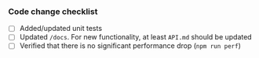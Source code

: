 <!--
    Thanks for taking the effort to create a PR! 🙌

    🚨🚨🚨 IMPORTANT NOTICE 🚨🚨🚨

    Next major of MobX V6 is under development. Try to direct all changes toward `mobx6` branch instead of `master`.

    🚨🚨🚨 IMPORTANT NOTICE 🚨🚨🚨

    👋 Are you making a change to documentation only? Delete the rest of the template and go ahead.

    👋 If you are creating an extensive PR, you might want to open an issue with your idea first in case there is a chance for rejecting it.

    👋 If you intend to work on PR over several days, please, create [draft pull requests](https://github.blog/2019-02-14-introducing-draft-pull-requests/) instead.

    👇 Please look at the following checklist to ensure that your PR can be accepted quickly:
-->

### Code change checklist

-   [ ] Added/updated unit tests
-   [ ] Updated `/docs`. For new functionality, at least `API.md` should be updated
-   [ ] Verified that there is no significant performance drop (`npm run perf`)

<!--
    Feel free to ask help with any of these boxes!
-->
